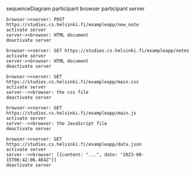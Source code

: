 sequenceDiagram
    participant browser
    participant server

    browser->>server: POST https://studies.cs.helsinki.fi/exampleapp/new_note
    activate server
    server->>browser: HTML document
    deactivate server

    browser->>server: GET https://studies.cs.helsinki.fi/exampleapp/notes
    activate server
    server->>browser: HTML document
    deactivate server

    browser->>server: GET https://studies.cs.helsinki.fi/exampleapp/main.css
    activate server
    server-->>browser: the css file
    deactivate server

    browser->>server: GET https://studies.cs.helsinki.fi/exampleapp/main.js
    activate server
    server-->>browser: the JavaScript file
    deactivate server

    browser->>server: GET https://studies.cs.helsinki.fi/exampleapp/data.json
    activate server
    server-->>browser: [{content: "...", date: "2023-08-15T06:42:06.464Z"}]
    deactivate server  